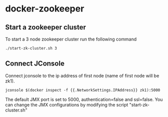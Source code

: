 # docker-zookeeper

## Start a zookeeper cluster

To start a 3 node zookeeper cluster run the following command

	./start-zk-cluster.sh 3
	
## Connect JConsole

Connect jconsole to the ip address of first node (name of first node will be zk1).

	jconsole $(docker inspect -f {{.NetworkSettings.IPAddress}} zk1):5000
	
The default JMX port is set to 5000, authentication=false and ssl=false. You can change the JMX configurations by modifying the script "start-zk-cluster.sh"
